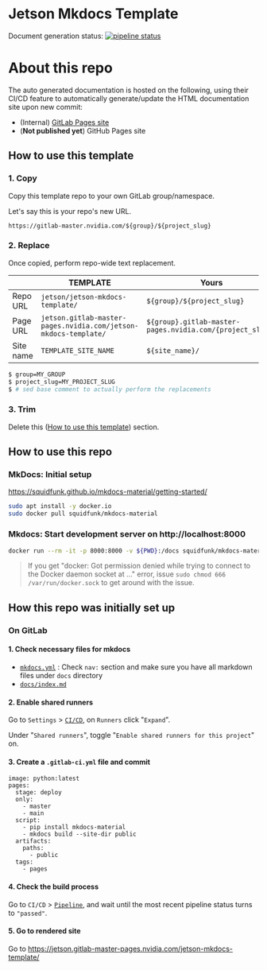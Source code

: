 # Jetson Mkdocs Template

Document generation status: [![pipeline status](https://gitlab-master.nvidia.com/jetson/jetson-mkdocs-template/badges/main/pipeline.svg)](https://gitlab-master.nvidia.com/cyato/jetson-camera-guide/-/commits/main)

# About this repo



The auto generated documentation is hosted on the following, using their CI/CD feature to automatically generate/update the HTML documentation site upon new commit:
  - (Internal) [GitLab Pages site](https://jetson.gitlab-master-pages.nvidia.com/jetson-mkdocs-template/)
  - (**Not published yet**) GitHub Pages site

## How to use this template

### 1. Copy

Copy this template repo to your own GitLab group/namespace.

Let's say this is your repo's new URL.

`https://gitlab-master.nvidia.com/${group}/${project_slug}`

### 2. Replace

Once copied, perform repo-wide text replacement.

|    | TEMPLATE | Yours |
| -- | -- | -- |
| Repo URL | `jetson/jetson-mkdocs-template/` | `${group}/${project_slug}` |
| Page URL | `jetson.gitlab-master-pages.nvidia.com/jetson-mkdocs-template/` | `${group}.gitlab-master-pages.nvidia.com/{project_slug}/` |
| Site name | `TEMPLATE_SITE_NAME` | `${site_name}/` |

```bash
$ group=MY_GROUP
$ project_slug=MY_PROJECT_SLUG
$ # sed base comment to actually perform the replacements
```

### 3. Trim

Delete this ([How to use this template](#how-to-use-this-template)) section.

## How to use this repo

### MkDocs: Initial setup

https://squidfunk.github.io/mkdocs-material/getting-started/

```bash
sudo apt install -y docker.io
sudo docker pull squidfunk/mkdocs-material
```

### Mkdocs: Start development server on http://localhost:8000

```bash
docker run --rm -it -p 8000:8000 -v ${PWD}:/docs squidfunk/mkdocs-material
```

> If you get "docker: Got permission denied while trying to connect to the Docker daemon socket at ..." error, 
> issue `sudo chmod 666 /var/run/docker.sock` to get around with the issue.


## How this repo was initially set up

### On GitLab

#### 1. Check necessary files for mkdocs

- [`mkdocs.yml`](mkdocs.yml) : Check `nav:` section and make sure you have all markdown files under `docs` directory
- [`docs/index.md`](docs/index.md) 

#### 2. Enable shared runners

Go to `Settings` > [`CI/CD`](./-/settings/ci_cd), on `Runners` click "`Expand`".

Under "`Shared runners`", toggle "`Enable shared runners for this project`" on.

#### 3. Create a `.gitlab-ci.yml` file and commit

```
image: python:latest
pages:
  stage: deploy
  only:
    - master 
    - main
  script:
    - pip install mkdocs-material
    - mkdocs build --site-dir public
  artifacts:
    paths:
      - public
  tags:
    - pages
```

#### 4. Check the build process

Go to `CI/CD` > [`Pipeline`](./-/pipelines), and wait until the most recent pipeline status turns to `"passed"`.

#### 5. Go to rendered site

Go to https://jetson.gitlab-master-pages.nvidia.com/jetson-mkdocs-template/


